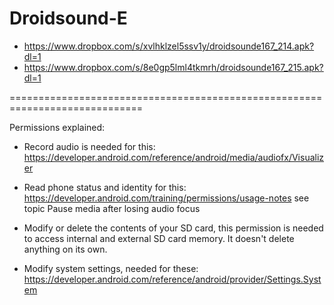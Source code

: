 Droidsound-E 
============
* https://www.dropbox.com/s/xvlhklzel5ssv1y/droidsounde167_214.apk?dl=1
* https://www.dropbox.com/s/8e0gp5lml4tkmrh/droidsounde167_215.apk?dl=1

=============================================================================

Permissions explained:
* Record audio is needed for this: https://developer.android.com/reference/android/media/audiofx/Visualizer

* Read phone status and identity for this: https://developer.android.com/training/permissions/usage-notes 
see topic Pause media after losing audio focus

* Modify or delete the contents of your SD card, this permission is needed to access internal and external SD card memory. It doesn't delete anything on its own.

* Modify system settings, needed for these: https://developer.android.com/reference/android/provider/Settings.System
